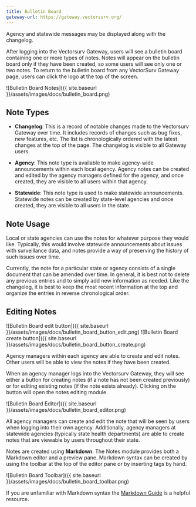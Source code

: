 ```yaml
---
title: Bulletin Board
gateway-url: https://gateway.vectorsurv.org/
---
```


Agency and statewide messages may be displayed along with the changelog.

After logging into the Vectorsurv Gateway, users will see a bulletin board containing one or more types of notes. Notes will appear on the bulletin board only if they have been created, so some users will see only one or two notes. To return to the bulletin board from any VectorSurv Gateway page, users can click the logo at the top of the screen.

![Bulletin Board Notes]({{ site.baseurl }}/assets/images/docs/bulletin_board.png)

## Note Types

- **Changelog**: This is a record of notable changes made to the Vectorsurv Gateway over time. It includes records of changes such as bug fixes, new features, etc. The list is chronologically ordered with the latest changes at the top of the page. The changelog is visible to all Gateway users.

- **Agency**: This note type is available to make agency-wide announcements within each local agency. Agency notes can be created and edited by the agency managers defined for the agency, and once created, they are visible to all users within that agency.

- **Statewide**: This note type is used to make statewide announcements. Statewide notes can be created by state-level agencies and once created, they are visible to all users in the state.

## Note Usage

Local or state agencies can use the notes for whatever purpose they would like. Typically, this would involve statewide announcements about issues with surveillance data, and notes provide a way of preserving the history of such issues over time.

Currently, the note for a particular state or agency consists of a single document that can be amended over time. In general, it is best not to delete any previous entries and to simply add new information as needed. Like the changelog, it is best to keep the most recent information at the top and organize the entries in reverse chronological order.

## Editing Notes

![Bulletin Board edit button]({{ site.baseurl }}/assets/images/docs/bulletin_board_button_edit.png) ![Bulletin Board create button]({{ site.baseurl }}/assets/images/docs/bulletin_board_button_create.png)

Agency managers within each agency are able to create and edit notes. Other users will be able to view the notes if they have been created.

When an agency manager logs into the Vectorsurv Gateway, they will see either a button for creating notes (if a note has not been created previously) or for editing existing notes (if the note exists already). Clicking on the button will open the notes editing module.

![Bulletin Board Editor]({{ site.baseurl }}/assets/images/docs/bulletin_board_editor.png)

All agency managers can create and edit the note that will be seen by users when logging into their own agency. Additionally, agency managers at statewide agencies (typically state health departments) are able to create notes that are viewable by users throughout their state.

Notes are created using **Markdown**. The Notes module provides both a Markdown editor and a preview pane. Markdown syntax can be created by using the toolbar at the top of the editor pane or by inserting tags by hand.

![Bulletin Board Toolbar]({{ site.baseurl }}/assets/images/docs/bulletin_board_toolbar.png)

If you are unfamiliar with Markdown syntax the [Markdown Guide](https://www.markdownguide.org/basic-syntax/ "A free and open-source reference guide that explains how to use Markdown") is a helpful resource.
